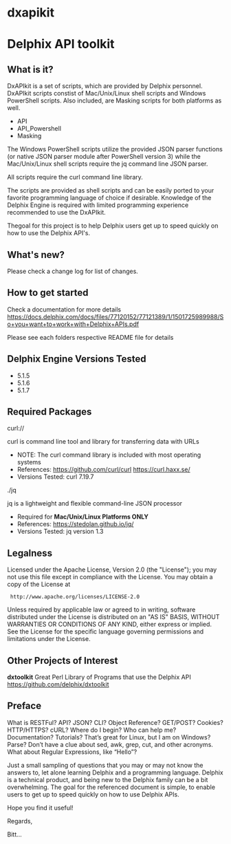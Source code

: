 # dxapikit

# **Delphix API toolkit**

## What is it?

DxAPIkit is a set of scripts, which are provided by Delphix personnel. DxAPIkit scripts constist of Mac/Unix/Linux shell scripts and Windows PowerShell scripts. Also included, are Masking scripts for both platforms as well.

- API
- API_Powershell 
- Masking

The Windows PowerShell scripts utilize the provided JSON parser functions (or native JSON parser module after PowerShell version 3) while the Mac/Unix/Linux shell scripts require the jq command line JSON parser.  

All scripts require the curl command line library. 

The scripts are provided as shell scripts and can be easily ported to your favorite programming language of choice if desirable. Knowledge of the Delphix Engine is required with limited programming experience recommended to use the DxAPIkit. 

Thegoal for this project is to help Delphix users get up to speed quickly on how to use the Delphix API's.


## What's new?

   Please check a change log for list of changes.


## How to get started

   Check a documentation for more details
   https://docs.delphix.com/docs/files/77120152/77121389/1/1501725989988/So+you+want+to+work+with+Delphix+APIs.pdf

   Please see each folders respective README file for details


## Delphix Engine Versions Tested
- 5.1.5
- 5.1.6
- 5.1.7


## Required Packages

curl://

curl is command line tool and library for transferring data with URLs 
- NOTE: The curl command library is included with most operating systems
- References: https://github.com/curl/curl     https://curl.haxx.se/
- Versions Tested: curl 7.19.7 
  

./jq 

jq is a lightweight and flexible command-line JSON processor
- Required for **Mac/Unix/Linux Platforms ONLY**
- References: https://stedolan.github.io/jq/  
- Versions Tested: jq version 1.3
	
	      
## Legalness

 Licensed under the Apache License, Version 2.0 (the "License");
 you may not use this file except in compliance with the License.
 You may obtain a copy of the License at

     http://www.apache.org/licenses/LICENSE-2.0

 Unless required by applicable law or agreed to in writing, software
 distributed under the License is distributed on an "AS IS" BASIS,
 WITHOUT WARRANTIES OR CONDITIONS OF ANY KIND, either express or implied.
 See the License for the specific language governing permissions and
 limitations under the License.


## Other Projects of Interest

**dxtoolkit** Great Perl Library of Programs that use the Delphix API
https://github.com/delphix/dxtoolkit


## Preface

What is RESTFul?  API?  JSON?  CLI?  Object Reference?  GET/POST?  Cookies?  HTTP/HTTPS? cURL?  Where do I begin?  Who can help me?  Documentation?  Tutorials?  That’s great for Linux, but I am on Windows?  Parse?  Don’t have a clue about sed, awk, grep, cut, and other acronyms. What about Regular Expressions, like “Hello”?

Just a small sampling of questions that you may or may not know the answers to, let alone learning Delphix and a programming language. Delphix is a technical product, and being new to the Delphix family can be a bit overwhelming. The goal for the referenced document is simple, to enable users to get up to speed quickly on how to use Delphix APIs. 

Hope you find it useful! 

Regards,

Bitt... 
